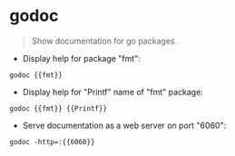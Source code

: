 # godoc

> Show documentation for go packages.

- Display help for package "fmt":

`godoc {{fmt}}`

- Display help for "Printf" name of "fmt" package:

`godoc {{fmt}} {{Printf}}`

- Serve documentation as a web server on port "6060":

`godoc -http=:{{6060}}`
